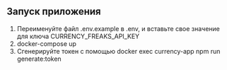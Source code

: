 ## Запуск приложения

1. Переименуйте файл .env.example в .env, и вставьте свое значение для ключа CURRENCY_FREAKS_API_KEY
2. docker-compose up
3. Сгенерируйте токен с помощью docker exec currency-app npm run generate:token
